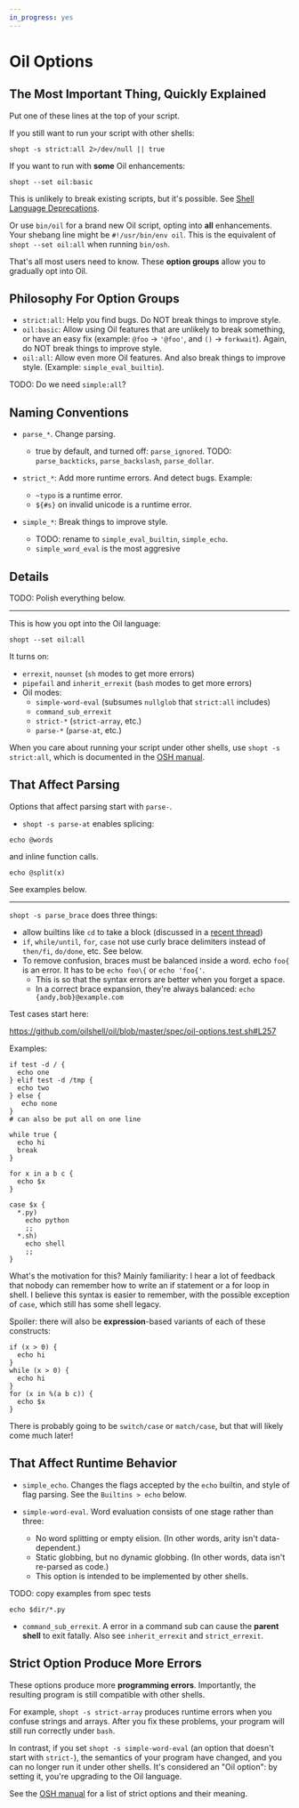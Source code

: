 ```yaml
---
in_progress: yes
---
```


Oil Options
===========

<!--

Notes:
- OSH manual describes some options.  Could move them here.
- Copy in frmo quick ref
-->

<div id="toc">
</div>

## The Most Important Thing, Quickly Explained

Put one of these lines at the top of your script.

If you still want to run your script with other shells:

    shopt -s strict:all 2>/dev/null || true

If you want to run with **some** Oil enhancements:

    shopt --set oil:basic

This is unlikely to break existing scripts, but it's possible.  See [Shell
Language Deprecations](deprecations.html).

Or use `bin/oil` for a brand new Oil script, opting into **all** enhancements.
Your shebang line might be `#!/usr/bin/env oil`.  This is the equivalent of
`shopt --set oil:all` when running `bin/osh`.

That's all most users need to know.  These **option groups** allow you to
gradually opt into Oil.

## Philosophy For Option Groups

- `strict:all`: Help you find bugs.  Do NOT break things to improve style.
- `oil:basic`: Allow using Oil features that are unlikely to break something,
  or have an easy fix (example: `@foo` -> `'@foo'`, and `()` -> `forkwait`).
  Again, do NOT break things to improve style.
- `oil:all`: Allow even more Oil features.  And also break things to improve
  style.  (Example: `simple_eval_builtin`).

TODO: Do we need `simple:all`?

## Naming Conventions

- `parse_*`.   Change parsing.
  - true by default, and turned off: `parse_ignored`.  TODO:
    `parse_backticks`, `parse_backslash`, `parse_dollar`.

- `strict_*`: Add more runtime errors.  And detect bugs.  Example:
  - `~typo` is a runtime error.
  - `${#s}` on invalid unicode is a runtime error.

- `simple_*`: Break things to improve style.
  - TODO: rename to `simple_eval_builtin`, `simple_echo`.
  - `simple_word_eval` is the most aggresive


## Details

TODO: Polish everything below.

---
 
This is how you opt into the Oil language:

    shopt --set oil:all

It turns on:

- `errexit`, `nounset` (`sh` modes to get more errors)
- `pipefail` and `inherit_errexit` (`bash` modes to get more errors)
- Oil modes:
  - `simple-word-eval` (subsumes `nullglob` that `strict:all` includes)
  - `command_sub_errexit`
  - `strict-*` (`strict-array`, etc.)
  - `parse-*` (`parse-at`, etc.)

When you care about running your script under other shells, use `shopt -s
strict:all`, which is documented in the [OSH manual](osh-manual.html).

## That Affect Parsing

Options that affect parsing start with `parse-`.

- `shopt -s parse-at` enables splicing:

```
echo @words
```

and inline function calls.

```
echo @split(x)
```

See examples below.


---

`shopt -s parse_brace` does three things:

- allow builtins like `cd` to take a block (discussed in a [recent thread](https://oilshell.zulipchat.com/#narrow/stream/121540-oil-discuss/topic/cd.20now.20takes.20a.20Ruby-like.20block))
- `if`, `while/until`, `for`, `case` not use curly brace delimiters instead of `then/fi`, `do/done`, etc.  See below.
- To remove confusion, braces must be balanced inside a word.  echo `foo{` is an error.  It has to be `echo foo\{` or `echo 'foo{'`.
  - This is so that the syntax errors are better when you forget a space.
  - In a correct brace expansion, they're always balanced: `echo {andy,bob}@example.com`


Test cases start here:

https://github.com/oilshell/oil/blob/master/spec/oil-options.test.sh#L257

Examples:

```
if test -d / {
  echo one
} elif test -d /tmp {
  echo two
} else {
   echo none
}
# can also be put all on one line

while true {
  echo hi
  break
}

for x in a b c {
  echo $x
}

case $x {
  *.py)
    echo python
    ;;
  *.sh)
    echo shell
    ;;
}
```


What's the motivation for this?  Mainly familiarity: I hear a lot of feedback that nobody can remember how to write an if statement or a for loop in shell.  I believe this syntax is easier to remember, with the possible exception of `case`, which still has some shell legacy.

Spoiler: there will also be **expression**-based variants of each of these constructs:

```
if (x > 0) {
  echo hi
}
while (x > 0) {
  echo hi
}
for (x in %(a b c)) {
  echo $x
}
```

There is probably going to be `switch/case` or `match/case`, but that will
likely come much later!

## That Affect Runtime Behavior

- `simple_echo`.  Changes the flags accepted by the `echo` builtin, and style of flag parsing.
  See the `Builtins > echo` below.

- `simple-word-eval`.  Word evaluation consists of one stage rather than three:
  - No word splitting or empty elision.  (In other words, arity isn't data-dependent.)
  - Static globbing, but no dynamic globbing.  (In other words, data isn't re-parsed as code.)
  - This option is intended to be implemented by other shells.

TODO: copy examples from spec tests

```
echo $dir/*.py
```

- `command_sub_errexit`.  A error in a command sub can cause the **parent shell** to
  exit fatally.  Also see `inherit_errexit` and `strict_errexit`.

## Strict Option Produce More Errors

These options produce more **programming errors**.  Importantly, the resulting
program is still compatible with other shells.

For example, `shopt -s strict-array` produces runtime errors when you confuse
strings and arrays.  After you fix these problems, your program will still run
correctly under `bash`.

In contrast, if you set `shopt -s simple-word-eval` (an option that doesn't
start with `strict-`), the semantics of your program have changed, and you can
no longer run it under other shells.  It's considered an "Oil option": by
setting it, you're upgrading to the Oil language.

See the [OSH manual](osh-manual.html) for a list of strict options and their
meaning.

